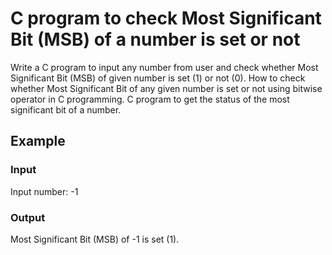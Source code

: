 # C program to check Most Significant Bit (MSB) of a number is set or not 

Write a C program to input any number from user and check whether Most
Significant Bit (MSB) of given number is set (1) or not (0). How to check
whether Most Significant Bit of any given number is set or not using bitwise
operator in C programming. C program to get the status of the most significant
bit of a number.

## Example

### Input

Input number: -1

### Output

Most Significant Bit (MSB) of -1 is set (1).
